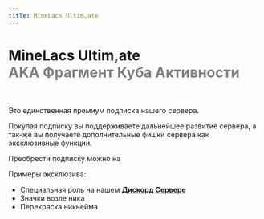 ```yaml
---
title: MineLacs Ultim,ate
---
```


# MineLacs Ultim,ate <br/><span style="color: gray;"> AKA Фрагмент Куба Активности </span>
<br/>
<Links
  :items="[
    {
      name: 'Подписка Ultim,ate',
      desc: 'Boosty',
      link: 'https://boosty.to/minelacs',
      icon: 'simple-icons:boosty',
      color: '#f0662a'
    },
  ]"
/>

Это единственная премиум подписка нашего сервера. 

Покупая подписку вы поддерживаете дальнейшее развитие сервера, a так-же вы получаете дополнительные фишки сервера как эксклюзивные функции.

Преобрести подписку можно на <Pill name="Boosty" link="https://boosty.to/minelacs" icon="simple-icons:boosty" color="#f0662a" />

Примеры эксклюзива:
- Специальная роль на нашем [**Дискорд Сервере**](https://discord.com/invite/6u47fz6dCP)
- Значки возле ника <Pill name="ML Create & Magic" link="/wiki/archive/ml-createmagic/nickname-custom" icon="solar:archive-bold-duotone" color="#868dcc"  />
- Перекраска никнейма <Pill name="ML Create & Magic" link="/wiki/archive/ml-createmagic/nickname-custom#colors" icon="solar:archive-bold-duotone" color="#868dcc"  />
